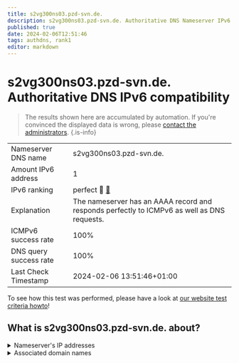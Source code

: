 ```yaml
---
title: s2vg300ns03.pzd-svn.de.
description: s2vg300ns03.pzd-svn.de. Authoritative DNS Nameserver IPv6 compatibility
published: true
date: 2024-02-06T12:51:46
tags: authdns, rank1
editor: markdown
---
```


# s2vg300ns03.pzd-svn.de. Authoritative DNS IPv6 compatibility

> The results shown here are accumulated by automation. If you're convinced the displayed data is wrong, please [contact the administrators](/howto/chat). 
{.is-info}




|   |   |
| - | - |
| Nameserver DNS name | s2vg300ns03.pzd-svn.de.
| Amount IPv6 address | 1
| IPv6 ranking | perfect :1st_place_medal: [🔗](/howto/ranking) |
| Explanation | The nameserver has an AAAA record and responds perfectly to ICMPv6 as well as DNS requests. |
| ICMPv6 success rate | 100%|
| DNS query success rate | 100% |
| Last Check Timestamp | 2024-02-06 13:51:46+01:00 |

To see how this test was performed, please have a look at [our website test criteria howto](/howto/testcriteria/authdns)!


## What is s2vg300ns03.pzd-svn.de. about?




<details>
<summary>Nameserver's IP addresses</summary>

2a02:101c:1800:1300::12

</details>



<details>
<summary>Associated domain names</summary>

www.sachsen.de

</details>
